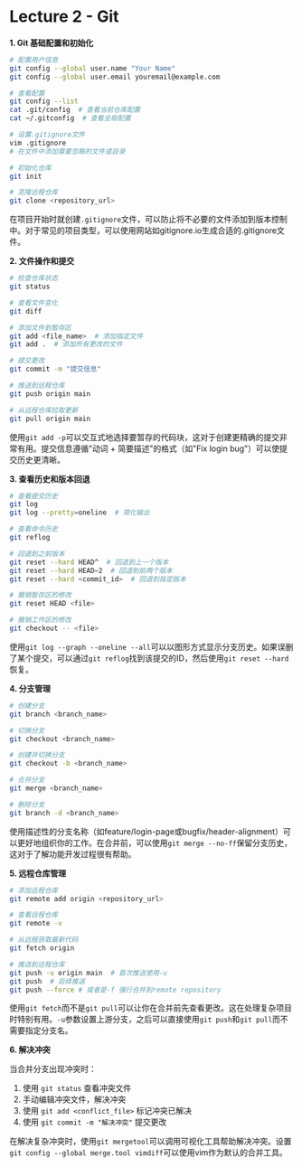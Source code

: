 # Lecture 2 - Git

**1. Git 基础配置和初始化**

```bash
# 配置用户信息
git config --global user.name "Your Name"
git config --global user.email youremail@example.com

# 查看配置
git config --list
cat .git/config  # 查看当前仓库配置
cat ~/.gitconfig  # 查看全局配置

# 设置.gitignore文件
vim .gitignore
# 在文件中添加需要忽略的文件或目录

# 初始化仓库
git init

# 克隆远程仓库
git clone <repository_url>
```

在项目开始时就创建`.gitignore`文件，可以防止将不必要的文件添加到版本控制中。对于常见的项目类型，可以使用网站如gitignore.io生成合适的.gitignore文件。

**2. 文件操作和提交**

```bash
# 检查仓库状态
git status

# 查看文件变化
git diff

# 添加文件到暂存区
git add <file_name>  # 添加指定文件
git add .  # 添加所有更改的文件

# 提交更改
git commit -m "提交信息"

# 推送到远程仓库
git push origin main

# 从远程仓库拉取更新
git pull origin main
```

使用`git add -p`可以交互式地选择要暂存的代码块，这对于创建更精确的提交非常有用。提交信息遵循"动词 + 简要描述"的格式（如"Fix login bug"）可以使提交历史更清晰。

**3. 查看历史和版本回退**

```bash
# 查看提交历史
git log
git log --pretty=oneline  # 简化输出

# 查看命令历史
git reflog

# 回退到之前版本
git reset --hard HEAD^  # 回退到上一个版本
git reset --hard HEAD~2  # 回退到前两个版本
git reset --hard <commit_id>  # 回退到指定版本

# 撤销暂存区的修改
git reset HEAD <file>

# 撤销工作区的修改
git checkout -- <file>
```

使用`git log --graph --oneline --all`可以以图形方式显示分支历史。如果误删了某个提交，可以通过`git reflog`找到该提交的ID，然后使用`git reset --hard`恢复。

**4. 分支管理**

```bash
# 创建分支
git branch <branch_name>

# 切换分支
git checkout <branch_name>

# 创建并切换分支
git checkout -b <branch_name>

# 合并分支
git merge <branch_name>

# 删除分支
git branch -d <branch_name>
```

使用描述性的分支名称（如feature/login-page或bugfix/header-alignment）可以更好地组织你的工作。在合并前，可以使用`git merge --no-ff`保留分支历史，这对于了解功能开发过程很有帮助。

**5. 远程仓库管理**

```bash
# 添加远程仓库
git remote add origin <repository_url>

# 查看远程仓库
git remote -v

# 从远程获取最新代码
git fetch origin

# 推送到远程仓库
git push -u origin main  # 首次推送使用-u
git push  # 后续推送
git push --force # 或者是-f 强行合并到remote repository
```

使用`git fetch`而不是`git pull`可以让你在合并前先查看更改。这在处理复杂项目时特别有用。`-u`参数设置上游分支，之后可以直接使用`git push`和`git pull`而不需要指定分支名。

**6. 解决冲突**

当合并分支出现冲突时：

1. 使用 `git status` 查看冲突文件
2. 手动编辑冲突文件，解决冲突
3. 使用 `git add <conflict_file>` 标记冲突已解决
4. 使用 `git commit -m "解决冲突"` 提交更改

在解决复杂冲突时，使用`git mergetool`可以调用可视化工具帮助解决冲突。设置`git config --global merge.tool vimdiff`可以使用vim作为默认的合并工具。
